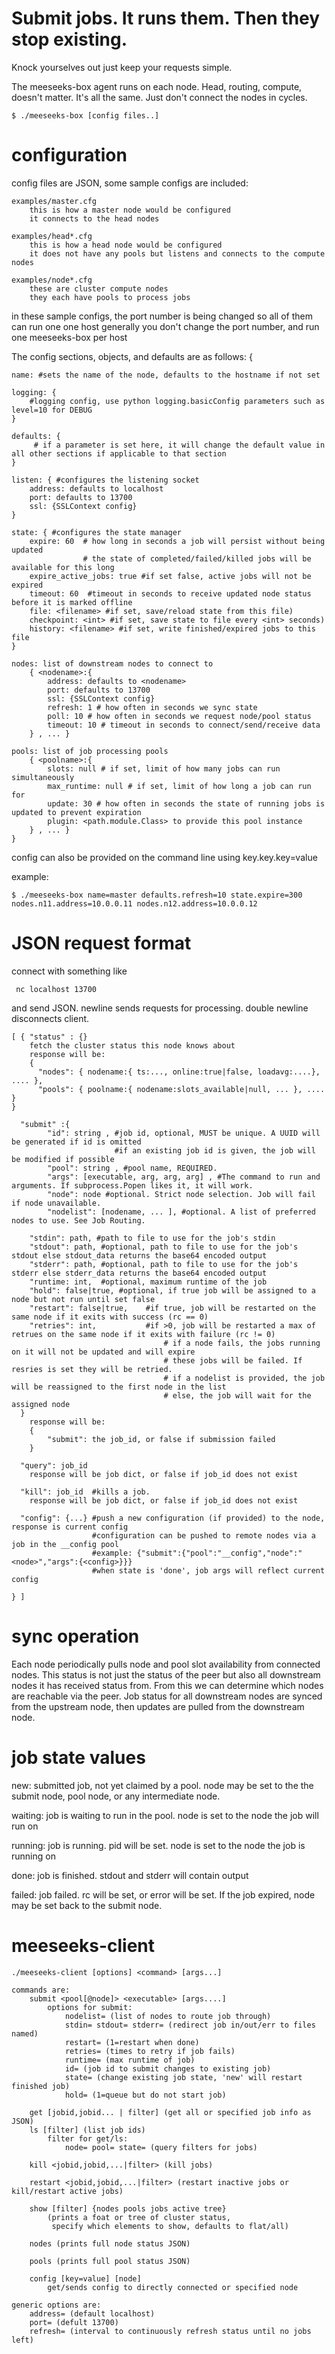 # Submit jobs. It runs them. Then they stop existing.

Knock yourselves out just keep your requests simple.

The meeseeks-box agent runs on each node. 
Head, routing, compute, doesn't matter. It's all the same. 
Just don't connect the nodes in cycles. 

    $ ./meeseeks-box [config files..]

# configuration 

config files are JSON, some sample configs are included:

    examples/master.cfg
        this is how a master node would be configured
        it connects to the head nodes

    examples/head*.cfg
        this is how a head node would be configured
        it does not have any pools but listens and connects to the compute nodes
    
    examples/node*.cfg
        these are cluster compute nodes
        they each have pools to process jobs
        
in these sample configs, the port number is being changed so all of them can run one one host
generally you don't change the port number, and run one meeseeks-box per host


The config sections, objects, and defaults are as follows:
{

    name: #sets the name of the node, defaults to the hostname if not set
    
    logging: {
        #logging config, use python logging.basicConfig parameters such as level=10 for DEBUG
    }

    defaults: {
         # if a parameter is set here, it will change the default value in all other sections if applicable to that section
    }

    listen: { #configures the listening socket
        address: defaults to localhost
        port: defaults to 13700
        ssl: {SSLContext config}
    }

    state: { #configures the state manager
        expire: 60  # how long in seconds a job will persist without being updated
                    # the state of completed/failed/killed jobs will be available for this long
        expire_active_jobs: true #if set false, active jobs will not be expired
        timeout: 60  #timeout in seconds to receive updated node status before it is marked offline
        file: <filename> #if set, save/reload state from this file)
        checkpoint: <int> #if set, save state to file every <int> seconds)
        history: <filename> #if set, write finished/expired jobs to this file
    }

    nodes: list of downstream nodes to connect to
        { <nodename>:{
            address: defaults to <nodename>
            port: defaults to 13700
            ssl: {SSLContext config}
            refresh: 1 # how often in seconds we sync state
            poll: 10 # how often in seconds we request node/pool status
            timeout: 10 # timeout in seconds to connect/send/receive data
        } , ... }

    pools: list of job processing pools
        { <poolname>:{
            slots: null # if set, limit of how many jobs can run simultaneously
            max_runtime: null # if set, limit of how long a job can run for
            update: 30 # how often in seconds the state of running jobs is updated to prevent expiration
            plugin: <path.module.Class> to provide this pool instance
        } , ... }
    }

config can also be provided on the command line using key.key.key=value

example: 

    $ ./meeseeks-box name=master defaults.refresh=10 state.expire=300 nodes.n11.address=10.0.0.11 nodes.n12.address=10.0.0.12


# JSON request format

 connect with something like
     
     nc localhost 13700
 
 and send JSON.
 newline sends requests for processing.
 double newline disconnects client.

    [ { "status" : {} 
        fetch the cluster status this node knows about
        response will be:
        { 
          "nodes": { nodename:{ ts:..., online:true|false, loadavg:....}, .... },
          "pools": { poolname:{ nodename:slots_available|null, ... }, .... } 
    } 

      "submit" :{ 
            "id": string , #job id, optional, MUST be unique. A UUID will be generated if id is omitted
                           #if an existing job id is given, the job will be modified if possible
            "pool": string , #pool name, REQUIRED.
            "args": [executable, arg, arg, arg] , #The command to run and arguments. If subprocess.Popen likes it, it will work.
            "node": node #optional. Strict node selection. Job will fail if node unavailable.
            "nodelist": [nodename, ... ], #optional. A list of preferred nodes to use. See Job Routing. 
        
        "stdin": path, #path to file to use for the job's stdin
        "stdout": path, #optional, path to file to use for the job's stdout else stdout_data returns the base64 encoded output
        "stderr": path, #optional, path to file to use for the job's stderr else stderr_data returns the base64 encoded output
        "runtime: int,  #optional, maximum runtime of the job
        "hold": false|true, #optional, if true job will be assigned to a node but not run until set false
        "restart": false|true,    #if true, job will be restarted on the same node if it exits with success (rc == 0)
        "retries": int,           #if >0, job will be restarted a max of retrues on the same node if it exits with failure (rc != 0)
                                      # if a node fails, the jobs running on it will not be updated and will expire
                                      # these jobs will be failed. If resries is set they will be retried.
                                      # if a nodelist is provided, the job will be reassigned to the first node in the list
                                      # else, the job will wait for the assigned node
      }
        response will be:
        {
            "submit": the job_id, or false if submission failed 
        } 

      "query": job_id
        response will be job dict, or false if job_id does not exist

      "kill": job_id  #kills a job. 
        response will be job dict, or false if job_id does not exist

      "config": {...} #push a new configuration (if provided) to the node, response is current config
                      #configuration can be pushed to remote nodes via a job in the __config pool
                      #example: {"submit":{"pool":"__config","node":"<node>","args":{<config>}}}
                      #when state is 'done', job args will reflect current config

    } ]

# sync operation

Each node periodically pulls node and pool slot availability from connected nodes. This status is not just the status of the peer but also all downstream nodes it has received status from. From this we can determine which nodes are reachable via the peer. Job status for all downstream nodes are synced from the upstream node, then updates are pulled from the downstream node.

# job state values

new: submitted job, not yet claimed by a pool. node may be set to the the submit node, pool node, or any intermediate node.

waiting: job is waiting to run in the pool. node is set to the node the job will run on

running: job is running. pid will be set. node is set to the node the job is running on

done: job is finished. stdout and stderr will contain output

failed: job failed. rc will be set, or error will be set. If the job expired, node may be set back to the submit node.


# meeseeks-client

    ./meeseeks-client [options] <command> [args...]

    commands are:
        submit <pool[@node]> <executable> [args....]
            options for submit:
                nodelist= (list of nodes to route job through)
                stdin= stdout= stderr= (redirect job in/out/err to files named)
                restart= (1=restart when done)
                retries= (times to retry if job fails)
                runtime= (max runtime of job)
                id= (job id to submit changes to existing job)
                state= (change existing job state, 'new' will restart finished job)
                hold= (1=queue but do not start job)

        get [jobid,jobid... | filter] (get all or specified job info as JSON)
        ls [filter] (list job ids)
            filter for get/ls:
                node= pool= state= (query filters for jobs)

        kill <jobid,jobid,...|filter> (kill jobs)

        restart <jobid,jobid,...|filter> (restart inactive jobs or kill/restart active jobs)

        show [filter] {nodes pools jobs active tree} 
            (prints a foat or tree of cluster status, 
             specify which elements to show, defaults to flat/all)

        nodes (prints full node status JSON)

        pools (prints full pool status JSON)

        config [key=value] [node]
            get/sends config to directly connected or specified node

    generic options are: 
        address= (default localhost)
        port= (defult 13700)
        refresh= (interval to continuously refresh status until no jobs left)
